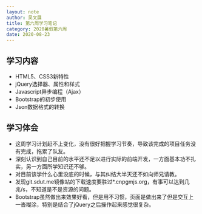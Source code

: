 ```yaml
---
layout: note
author: 吴文展
title: 第六周学习笔记
category: 2020暑假第六周
date: 2020-08-23
---
```


## 学习内容
* HTML5、CSS3新特性
* jQuery选择器、属性和样式
* Javascript异步编程（Ajax）
* Bootstrap的初步使用
* Json数据格式的转换

## 学习体会
* 这周学习计划赶不上变化，没有很好把握学习节奏，导致该完成的项目任务没有完成，拖累了队友。
* 深刻认识到自己目前的水平还不足以进行实际的前端开发，一方面基本功不扎实，另一方面所学知识还不够。
* 对目前该学什么心里没底的时候，与其纠结大半天还不如向师兄请教。
* 发现git.sdut.me镜像站的下载速度要胜过*.cnpgmjs.org，有事可以达到几兆/s，不知道是不是资源的问题。
* Bootstrap虽然做出来效果好看，但是用不习惯，页面是做出来了但是交互上一沓糊涂，特别是结合了jQuery之后操作起来感觉很复杂。
